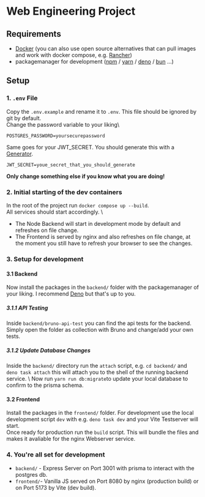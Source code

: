# Web Engineering Project

## Requirements
- [Docker](https://www.docker.com) (you can also use open source alternatives that can pull images and work with docker compose, e.g. [Rancher](https://rancherdesktop.io))
- packagemanager for development ([npm](https://nodejs.org/en/download) / [yarn](https://classic.yarnpkg.com/lang/en/docs/install/#mac-stable) / [deno](https://deno.com) / [bun](https://bun.sh/docs/installation) ...)

## Setup

### 1. `.env` File

Copy the `.env.example` and rename it to `.env`. This file should be ignored by git by default. \
Change the password variable to your liking\
```
POSTGRES_PASSWORD=yoursecurepassword
```
Same goes for your JWT_SECRET. You should generate this with a [Generator](https://jwtsecret.com/generate).
```
JWT_SECRET=youe_secret_that_you_should_generate
```
**Only change something else if you know what you are doing!**

### 2. Initial starting of the dev containers

In the root of the project run `docker compose up --build`. \
All services should start accordingly. \
- The Node Backend will start in development mode by default and refreshes on file change. 
- The Frontend is served by nginx and also refreshes on file change, at the moment you still have to refresh your browser to see the changes.


### 3. Setup for development

#### 3.1 Backend
Now install the packages in the `backend/` folder with the packagemanager of your liking. I recommend [Deno](https://deno.com) but that's up to you. 

##### 3.1.1 API Testing
Inside `backend/bruno-api-test` you can find the api tests for the backend. Simply open the folder as collection with Bruno and change/add your own tests.

##### 3.1.2 Update Database Changes
Inside the `backend/` directory run the `attach` script, e.g. `cd backend/` and `deno task attach` this will attach you to the shell of the running backend service. \ 
Now run `yarn run db:migrate`to update your local database to confirm to the prisma schema.

#### 3.2 Frontend
Install the packages in the `frontend/` folder. For development use the local development script `dev` with e.g. `deno task dev` and your Vite Testserver will start. \
Once ready for production run the `build` script. This will bundle the files and makes it avaliable for the nginx Webserver service.

### 4. You're all set for development

- `backend/` - Express Server on Port 3001 with prisma to interact with the postgres db.
- `frontend/`- Vanilla JS served on Port 8080 by nginx (production build) or on Port 5173 by Vite (dev build).


